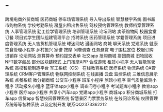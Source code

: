 # -
跨境电商外贸商城 医药商城 停车场管理系统 导入导出系统 智慧楼宇系统 图书超市购物系统 学校考勤系统 房屋出租出售系统 驾校预约管理系统 教师档案管理系统 人事管理系统 勤工俭学管理系统 培训管理系统 论坛网站 卖茶购物网 校园食堂订餐 项目式学生团队组建管理平台 招聘系统 医药管理系统 学籍管理系统 项目进度管理系统 无人售货机管理系统 球迷网站 漫画网站 商城 聊天系统 党建系统 健康饮食管理小程序 乡村振兴 家谱 按摩 问卷调查 任务悬赏 电子围栏定位 校服订购 进销存 论坛网站 测算算命 预约提交表单 社交app 抢购商城 拼团商城 旧物回收 NFT数字藏品 部分区块链模式 上门按摩APP 合成游戏 租赁小程序 无人智能驾驶系统 高校智能制造平台 军工系统（CS） 在线教育系统 医疗系统 物流系统 OA管理系统 CRM客户管理系统 物联网控制系统 在线直播 云盘 监控系统 三维信息展示系统 点餐系统 微分销商城 公交车小程序 班车小程序 旅馆小程序 空气质量监测小程序 活动报名小程序 蓝牙锁app小程序 调查问卷小程序 考试题库小程序 教育app小程序 医疗app小程序 共享小汽车app 党建app小程序 商城app 积分商城系统 打车app 信贷app 智慧校园管理系统 智慧景区门票票务系统 在线问诊系统 权限管理系统等等各种系统 以及定制开发 联系QQ2373362212

